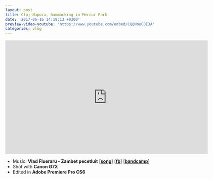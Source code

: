 ```yaml
---
layout: post
title: Cluj-Napoca, hammocking in Mercur Park
date: '2017-06-16 14:19:13 +0300'
preview-video-youtube: 'https://www.youtube.com/embed/CQQNnuC0E3A'
categories: vlog
---
```


<iframe width="640" height="360" src="https://www.youtube.com/embed/CQQNnuC0E3A" frameborder="0" allowfullscreen></iframe>


* Music: **Vlad Flueraru - Zambet pecetluit** [**[song][vlad-flueraru-song]**] [**[fb][vlad-flueraru-fb]**] [**[bandcamp][vlad-flueraru-bandcamp]**]
* Shot with **Canon G7X**
* Edited in **Adobe Premiere Pro CS6**

[vlad-flueraru-song]: https://www.youtube.com/watch?v=QfK0TS61u_c
[vlad-flueraru-fb]: https://www.facebook.com/dlvmusic
[vlad-flueraru-bandcamp]: https://vladflueraru-dalvee.bandcamp.com/
